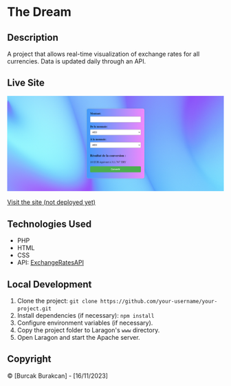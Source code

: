 # The Dream

## Description

A project that allows real-time visualization of exchange rates for all currencies. Data is updated daily through an API.

## Live Site

![Live Site](./screens/Document.png)

[Visit the site (not deployed yet)](link-to-your-site)

## Technologies Used

- PHP
- HTML
- CSS
- API: [ExchangeRatesAPI](https://www.exchangeratesapi.io/)

## Local Development

1. Clone the project: `git clone https://github.com/your-username/your-project.git`
2. Install dependencies (if necessary): `npm install`
3. Configure environment variables (if necessary).
4. Copy the project folder to Laragon's `www` directory.
5. Open Laragon and start the Apache server.

## Copyright

© [Burcak Burakcan] - [16/11/2023]
